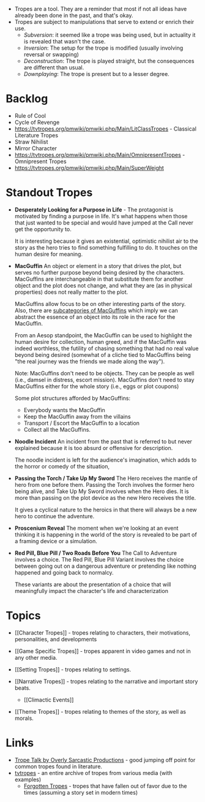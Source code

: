 * Tropes are a tool. They are a reminder that most if not all ideas have already been done in the past, and that's okay.
* Tropes are subject to manipulations that serve to extend or enrich their use.
	* *Subversion*: it seemed like a trope was being used, but in actuality it is revealed that wasn't the case.
	* *Inversion*: The setup for the trope is modified (usually involving reversal or swapping)
	* *Deconstruction*: The trope is played straight, but the consequences are different than usual.
	* *Downplaying*: The trope is present but to a lesser degree.
# Backlog

* Rule of Cool
* Cycle of Revenge
* https://tvtropes.org/pmwiki/pmwiki.php/Main/LitClassTropes - Classical Literature Tropes
* Straw Nihilist
* Mirror Character
* https://tvtropes.org/pmwiki/pmwiki.php/Main/OmnipresentTropes - Omnipresent Tropes
* https://tvtropes.org/pmwiki/pmwiki.php/Main/SuperWeight

# Standout Tropes

* **Desperately Looking for a Purpose in Life** -
	The protagonist is motivated by finding a purpose in life. It's what happens when those that just wanted to be special and would have jumped at the Call never get the opportunity to. 
	
	It is interesting because it gives an existential, optimistic nihilist air to the story as the hero tries to find something fulfilling to do. It touches on the human desire for meaning.

* **MacGuffin**
	An object or element in a story that drives the plot, but serves no further purpose beyond being desired by the characters. MacGuffins are interchangeable in that substitute them for another object and the plot does not change, and what they are (as in physical properties) does not really matter to the plot. 
	
	MacGuffins allow focus to be on other interesting parts of the story.  Also, there are [subcategories of MacGuffins](https://tvtropes.org/pmwiki/pmwiki.php/Main/MacGuffin) which imply we can abstract the essence of an object into its role in the race for the MacGuffin.
	
	From an Aesop standpoint, the MacGuffin can be used to highlight the human desire for collection, human greed, and if the MacGuffin was indeed worthless, the futility of chasing something that had no real value beyond being desired (somewhat of a cliche tied to MacGuffins being "the real journey was the friends we made along the way").
	
	Note: MacGuffins don't need to be objects. They can be people as well (i.e., damsel in distress, escort mission). MacGuffins don't need to stay MacGuffins either for the whole story (i.e., eggs or plot coupons)
	
	Some plot structures afforded by MacGuffins:
	* Everybody wants the MacGuffin
	* Keep the MacGuffin away from the villains
	* Transport / Escort the MacGuffin to a location
	* Collect all the MacGuffins.

* **Noodle Incident**
	An incident from the past that is referred to but never explained because it is too absurd or offensive for description.
	
	The noodle incident is left for the audience's imagination, which adds to the horror or comedy of the situation,

* **Passing the Torch / Take Up My Sword** 
	The Hero receives the mantle of hero from one before them. Passing the Torch involves the former hero being alive, and Take Up My Sword involves when the Hero dies. It is more than passing on the plot device as the new Hero receives the title. 
	
	It gives a cyclical nature to the heroics in that there will always be a new hero to continue the adventure.

* **Proscenium Reveal** 
  The moment when we're looking at an event thinking it is happening in the world of the story is revealed to be part of a framing device or a simulation.

* **Red Pill, Blue Pill / Two Roads Before You** 
	The Call to Adventure involves a choice. The Red Pill, Blue Pill Variant involves the choice between going out on a dangerous adventure or pretending like nothing happened and going back to normalcy. 
	
	These variants are about the presentation of a choice that will meaningfully impact the character's life and characterization

# Topics
* [[Character Tropes]] - tropes relating to characters, their motivations, personalities, and developments

* [[Game Specific Tropes]] - tropes apparent in video games and not in any other media.

* [[Setting Tropes]] - tropes relating to settings.

* [[Narrative Tropes]] - tropes relating to the narrative and important story beats.
	* [[Climactic Events]]

* [[Theme Tropes]] - tropes relating to themes of the story, as well as morals.
# Links
* [Trope Talk by Overly Sarcastic Productions](https://www.youtube.com/watch?v=CSSL_0ddi3s&list=PLDb22nlVXGgcljcdyDk80bBDXGyeZjZ5e) - good jumping off point for common tropes found in literature.
* [tvtropes](https://tvtropes.org) - an entire archive of tropes from various media (with examples)
	* [Forgotten Tropes](https://tvtropes.org/pmwiki/pmwiki.php/Main/ForgottenTrope) - tropes that have fallen out of favor due to the times (assuming a story set in modern times)